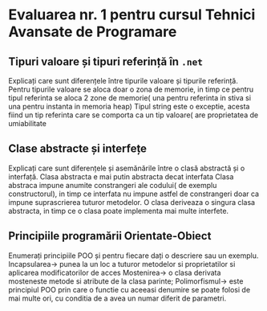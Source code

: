 # Evaluarea nr. 1 pentru cursul Tehnici Avansate de Programare #

## Tipuri valoare și tipuri referință în `.net` ##
Explicați care sunt diferențele între tipurile valoare și tipurile referință.
Pentru tipurile valoare se aloca doar o zona de memorie, in timp ce pentru tipul referinta se aloca 2 zone de memorie( una pentru referinta in stiva si una pentru instanta in memoria heap) Tipul string este o exceptie, acesta fiind un tip referinta care se comporta ca un tip valoare( are proprietatea de umiabilitate

## Clase abstracte și interfețe ##
Explicați care sunt diferențele și asemănările între o clasă abstractă și o interfață.
Clasa abstracta e mai putin abstracta decat interfata
Clasa abstraca impune anumite constrangeri ale codului( de exemplu constructorul), in timp ce interfata nu impune astfel de constrangeri doar ca impune suprascrierea tuturor metodelor.
O clasa deriveaza o singura clasa abstracta, in timp ce o clasa poate implementa mai multe interfete.

## Principiile programării Orientate-Obiect ##
Enumerați principiile POO și pentru fiecare dați o descriere sau un exemplu.
Incapsularea-> punea la un loc a tuturor metodelor si proprietatilor si aplicarea modificatorilor de acces
Mostenirea-> o clasa derivata mosteneste metode si atribute de la clasa parinte;
Polimorfismul-> este principiul POO prin care o functie cu aceeasi denumire se poate folosi de mai multe ori, cu conditia de a avea un numar diferit de parametri.
